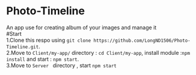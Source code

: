 # Photo-Timeline
An app use for creating album of your images and manage it<br/>
#Start<br/>
1.Clone this respo using `git clone https://github.com/LongND1506/Photo-Timeline.git`.<br/>
2.Move to `Client/my-app/` directory : `cd Client/my-app`, install module :`npm install` and start : `npm start`.<br/>
3.Move to `Server ` directory , start `npm start`
